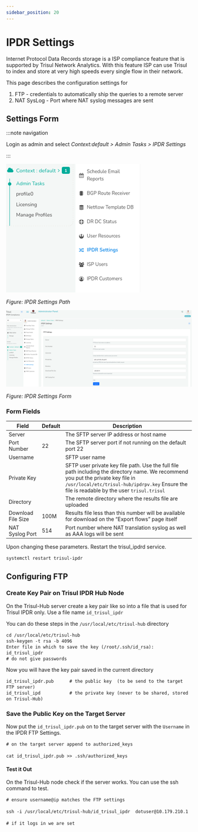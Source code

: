 ```yaml
---
sidebar_position: 20
---
```


# IPDR Settings

Internet Protocol Data Records storage is a ISP compliance feature that
is supported by Trisul Network Analytics. With this feature ISP can use
Trisul to index and store at very high speeds every single flow in their
network.

This page describes the configuration settings for

1. FTP - credentials to automatically ship the queries to a remote
   server
2. NAT SysLog - Port where NAT syslog messages are sent

## Settings Form

:::note navigation

Login as admin and select *Context:default \> Admin Tasks \> IPDR
Settings*

:::

![](images/ipdr_settings.png)

*Figure: IPDR Settings Path*

![](images/ipdr_edit_form.png)

*Figure: IPDR Settings Form*

### Form Fields

| Field              | Default | Description                                                                                                                                                                                                                       |
| ------------------ | ------- | --------------------------------------------------------------------------------------------------------------------------------------------------------------------------------------------------------------------------------- |
| Server             |         | The SFTP server IP address or host name                                                                                                                                                                                           |
| Port Number        | 22      | The SFTP server port if not running on the default port 22                                                                                                                                                                        |
| Username           |         | SFTP user name                                                                                                                                                                                                                    |
| Private Key        |         | SFTP user private key file path. Use the full file path including the directory name. We recommend you put the private key file in `/usr/local/etc/trisul-hub/ipdrpv.key` Ensure the file is readable by the user `trisul.trisul` |
| Directory          |         | The remote directory where the results file are uploaded                                                                                                                                                                          |
| Download File Size | 100M    | Results file less than this number will be available for download on the “Export flows” page itself                                                                                                                               |
| NAT Syslog Port    | 514     | Port number where NAT translation syslog as well as AAA logs will be sent                                                                                                                                                         |

Upon changing these parameters. Restart the trisul_ipdrd service.

```language-bash
systemctl restart trisul-ipdr
```

## Configuring FTP

### Create Key Pair on Trisul IPDR Hub Node

On the Trisul-Hub server create a key pair like so into a file that is
used for Trisul IPDR only. Use a file name `id_trisul_ipdr`

You can do these steps in the `/usr/local/etc/trisul-hub` directory

```language-bash
cd /usr/local/etc/trisul-hub 
ssh-keygen -t rsa -b 4096
Enter file in which to save the key (/root/.ssh/id_rsa):  id_trisul_ipdr
# do not give passwords 
```

Now you will have the key pair saved in the current directory

```language-bash
id_trisul_ipdr.pub      # the public key  (to be send to the target FTP server)
id_trisul_ipd           # the private key (never to be shared, stored on Trisul-Hub)
```

### Save the Public Key on the Target Server

Now put the `id_trisul_ipdr.pub` on to the target server with the
`Username` in the IPDR FTP Settings.

```language-bash
# on the target server append to authorized_keys

cat id_trisul_ipdr.pub >> .ssh/authorized_keys 
```

#### Test it Out

On the Trisul-Hub node check if the server works. You can use the ssh
command to test.

```language-bash
# ensure username@ip matches the FTP settings 

ssh -i /usr/local/etc/trisul-hub/id_trisul_ipdr  dotuser@10.179.210.1 

# if it logs in we are set 
```
